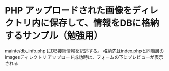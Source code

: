 # PHP アップロードされた画像をディレクトリ内に保存して、情報をDBに格納するサンプル（勉強用）

mainte/db_info.php にDB接続情報を記述する。
格納先はindex.phpと同階層のimagesディレクトリ
アップロード成功時は、フォームの下にプレビューが表示される